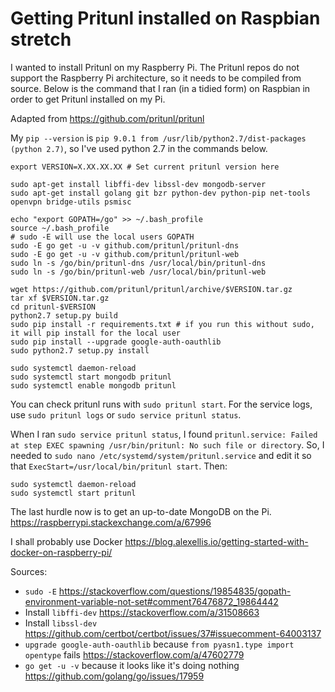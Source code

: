 # Getting Pritunl installed on Raspbian stretch

I wanted to install Pritunl on my Raspberry Pi. The Pritunl repos do not support the Raspberry Pi architecture, so it needs to be compiled from source. Below is the command that I ran (in a tidied form) on Raspbian in order to get Pritunl installed on my Pi.

Adapted from https://github.com/pritunl/pritunl

My `pip --version` is `pip 9.0.1 from /usr/lib/python2.7/dist-packages (python 2.7)`, so I've used python 2.7 in the commands below.

```
export VERSION=X.XX.XX.XX # Set current pritunl version here

sudo apt-get install libffi-dev libssl-dev mongodb-server
sudo apt-get install golang git bzr python-dev python-pip net-tools openvpn bridge-utils psmisc

echo "export GOPATH=/go" >> ~/.bash_profile
source ~/.bash_profile
# sudo -E will use the local users GOPATH
sudo -E go get -u -v github.com/pritunl/pritunl-dns
sudo -E go get -u -v github.com/pritunl/pritunl-web
sudo ln -s /go/bin/pritunl-dns /usr/local/bin/pritunl-dns
sudo ln -s /go/bin/pritunl-web /usr/local/bin/pritunl-web

wget https://github.com/pritunl/pritunl/archive/$VERSION.tar.gz
tar xf $VERSION.tar.gz
cd pritunl-$VERSION
python2.7 setup.py build
sudo pip install -r requirements.txt # if you run this without sudo, it will pip install for the local user
sudo pip install --upgrade google-auth-oauthlib
sudo python2.7 setup.py install

sudo systemctl daemon-reload
sudo systemctl start mongodb pritunl
sudo systemctl enable mongodb pritunl

```

You can check pritunl runs with `sudo pritunl start`. For the service logs, use `sudo pritunl logs` or `sudo service pritunl status`.

When I ran `sudo service pritunl status`, I found `pritunl.service: Failed at step EXEC spawning /usr/bin/pritunl: No such file or directory`. So, I needed to `sudo nano /etc/systemd/system/pritunl.service` and edit it so that `ExecStart=/usr/local/bin/pritunl start`. Then:

```
sudo systemctl daemon-reload
sudo systemctl start pritunl
```
The last hurdle now is to get an up-to-date MongoDB on the Pi. https://raspberrypi.stackexchange.com/a/67996

I shall probably use Docker https://blog.alexellis.io/getting-started-with-docker-on-raspberry-pi/

Sources:
* `sudo -E` https://stackoverflow.com/questions/19854835/gopath-environment-variable-not-set#comment76476872_19864442
* Install `libffi-dev` https://stackoverflow.com/a/31508663
* Install `libssl-dev` https://github.com/certbot/certbot/issues/37#issuecomment-64003137
* `upgrade google-auth-oauthlib` because `from pyasn1.type import opentype` fails https://stackoverflow.com/a/47602779
* `go get -u -v` because it looks like it's doing nothing https://github.com/golang/go/issues/17959

